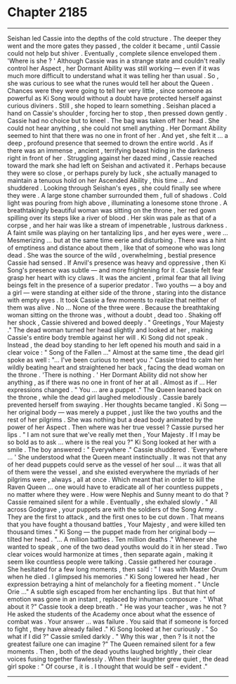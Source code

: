 
# Chapter 2185


---

Seishan led Cassie into the depths of the cold structure . The deeper they went and the more gates they passed , the colder it became , until Cassie could not help but shiver . Eventually , complete silence enveloped them . 'Where is she ? '
Although Cassie was in a strange state and couldn't really control her Aspect , her Dormant Ability was still working — even if it was much more difficult to understand what it was telling her than usual . So , she was curious to see what the runes would tell her about the Queen . Chances were they were going to tell her very little , since someone as powerful as Ki Song would without a doubt have protected herself against curious diviners . Still , she hoped to learn something . Seishan placed a hand on Cassie's shoulder , forcing her to stop , then pressed down gently . Cassie had no choice but to kneel . The bag was taken off her head . She could not hear anything , she could not smell anything . Her Dormant Ability seemed to hint that there was no one in front of her . And yet , she felt it … a deep , profound presence that seemed to drown the entire world . As if there was an immense , ancient , terrifying beast hiding in the darkness right in front of her . Struggling against her dazed mind , Cassie reached toward the mark she had left on Seishan and activated it . Perhaps because they were so close , or perhaps purely by luck , she actually managed to maintain a tenuous hold on her Ascended Ability , this time …
And shuddered .
Looking through Seishan's eyes , she could finally see where they were . A large stone chamber surrounded them , full of shadows . Cold light was pouring from high above , illuminating a lonesome stone throne . A breathtakingly beautiful woman was sitting on the throne , her red gown spilling over its steps like a river of blood . Her skin was pale as that of a corpse , and her hair was like a stream of impenetrable , lustrous darkness .
A faint smile was playing on her tantalizing lips , and her eyes were , were …
Mesmerizing … but at the same time eerie and disturbing . There was a hint of emptiness and distance about them , like that of someone who was long dead . She was the source of the wild , overwhelming , bestial presence Cassie had sensed . If Anvil's presence was heavy and oppressive , then Ki Song's presence was subtle — and more frightening for it . Cassie felt fear grasp her heart with icy claws .
It was the ancient , primal fear that all living beings felt in the presence of a superior predator . Two youths — a boy and a girl — were standing at either side of the throne , staring into the distance with empty eyes . It took Cassie a few moments to realize that neither of them was alive .
No …
None of the three were . Because the breathtaking woman sitting on the throne was , without a doubt , dead too . Shaking off her shock , Cassie shivered and bowed deeply . " Greetings , Your Majesty ."
The dead woman turned her head slightly and looked at her , making Cassie's entire body tremble against her will . Ki Song did not speak . Instead , the dead boy standing to her left opened his mouth and said in a clear voice :
" Song of the Fallen …"
Almost at the same time , the dead girl spoke as well :
"... I've been curious to meet you ."
Cassie tried to calm her wildly beating heart and straightened her back , facing the dead woman on the throne . 'There is nothing . '
Her Dormant Ability did not show her anything , as if there was no one in front of her at all . Almost as if …
Her expressions changed . " You … are a puppet ."
The Queen leaned back on the throne , while the dead girl laughed melodiously . Cassie barely prevented herself from swaying . Her thoughts became tangled . Ki Song — her original body — was merely a puppet , just like the two youths and the rest of her pilgrims . She was nothing but a dead body animated by the power of her Aspect . Then where was her true vessel ?
Cassie pursed her lips . " I am not sure that we've really met then , Your Majesty . If I may be so bold as to ask … where is the real you ?"
Ki Song looked at her with a smile . The boy answered : " Everywhere ."
Cassie shuddered . 'Everywhere … '
She understood what the Queen meant instinctually . It was not that any of her dead puppets could serve as the vessel of her soul … it was that all of them were the vessel , and she existed everywhere the myriads of her pilgrims were , always , all at once . Which meant that in order to kill the Raven Queen … one would have to eradicate all of her countless puppets , no matter where they were . How were Nephis and Sunny meant to do that ? Cassie remained silent for a while . Eventually , she exhaled slowly .
" All across Godgrave , your puppets are with the soldiers of the Song Army . They are the first to attack , and the first ones to be cut down . That means that you have fought a thousand battles , Your Majesty , and were killed ten thousand times ."
Ki Song — the puppet made from her original body — tilted her head . "... A million battles . Ten million deaths ."
Whenever she wanted to speak , one of the two dead youths would do it in her stead . Two clear voices would harmonize at times , then separate again , making it seem like countless people were talking . Cassie gathered her courage .
She hesitated for a few long moments , then said :
" I was with Master Orum when he died . I glimpsed his memories ."
Ki Song lowered her head , her expression betraying a hint of melancholy for a fleeting moment . " Uncle Orie …"
A subtle sigh escaped from her enchanting lips . But that hint of emotion was gone in an instant , replaced by inhuman composure . " What about it ?"
Cassie took a deep breath . " He was your teacher , was he not ? He asked the students of the Academy once about what the essence of combat was . Your answer … was failure . You said that if someone is forced to fight , they have already failed ."
Ki Song looked at her curiously . " So what if I did ?"
Cassie smiled darkly . " Why this war , then ? Is it not the greatest failure one can imagine ?"
The Queen remained silent for a few moments . Then , both of the dead youths laughed brightly , their clear voices fusing together flawlessly . When their laughter grew quiet , the dead girl spoke :
" Of course , it is . I thought that would be self - evident ."

---

